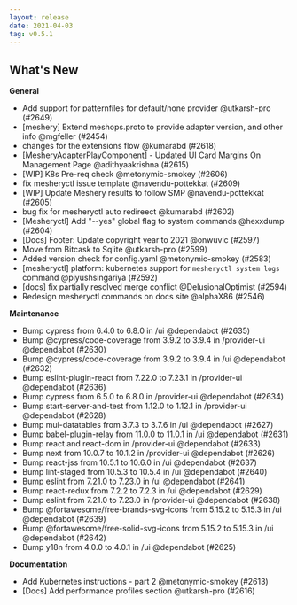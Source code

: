 ```yaml
---
layout: release
date: 2021-04-03
tag: v0.5.1
---
```


## What's New

**General**
- Add support for patternfiles for default/none provider @utkarsh-pro (#2649)
- [meshery] Extend meshops.proto to provide adapter version, and other info @mgfeller (#2454)
- changes for the extensions flow @kumarabd (#2618)
- [MesheryAdapterPlayComponent] - Updated UI Card Margins On Management Page @adithyaakrishna (#2615)
- [WIP] K8s Pre-req check @metonymic-smokey (#2606)
- fix mesheryctl issue template @navendu-pottekkat (#2609)
- [WIP] Update Meshery results to follow SMP @navendu-pottekkat (#2605)
- bug fix for mesheryctl auto redireect @kumarabd (#2602)
- [Mesheryctl] Add "--yes" global flag to system commands @hexxdump (#2604)
- [Docs] Footer: Update copyright year to 2021 @onwuvic (#2597)
- Move from Bitcask to Sqlite @utkarsh-pro (#2599)
- Added version check for config.yaml @metonymic-smokey (#2583)
- [mesheryctl] platform: kubernetes support for `mesheryctl system logs` command  @piyushsingariya (#2592)
- [docs] fix partially resolved merge conflict @DelusionalOptimist (#2594)
- Redesign mesheryctl commands on docs site @alphaX86 (#2546)

**Maintenance**

- Bump cypress from 6.4.0 to 6.8.0 in /ui @dependabot (#2635)
- Bump @cypress/code-coverage from 3.9.2 to 3.9.4 in /provider-ui @dependabot (#2630)
- Bump @cypress/code-coverage from 3.9.2 to 3.9.4 in /ui @dependabot (#2632)
- Bump eslint-plugin-react from 7.22.0 to 7.23.1 in /provider-ui @dependabot (#2636)
- Bump cypress from 6.5.0 to 6.8.0 in /provider-ui @dependabot (#2634)
- Bump start-server-and-test from 1.12.0 to 1.12.1 in /provider-ui @dependabot (#2628)
- Bump mui-datatables from 3.7.3 to 3.7.6 in /ui @dependabot (#2627)
- Bump babel-plugin-relay from 11.0.0 to 11.0.1 in /ui @dependabot (#2631)
- Bump react and react-dom in /provider-ui @dependabot (#2633)
- Bump next from 10.0.7 to 10.1.2 in /provider-ui @dependabot (#2626)
- Bump react-jss from 10.5.1 to 10.6.0 in /ui @dependabot (#2637)
- Bump lint-staged from 10.5.3 to 10.5.4 in /ui @dependabot (#2640)
- Bump eslint from 7.21.0 to 7.23.0 in /ui @dependabot (#2641)
- Bump react-redux from 7.2.2 to 7.2.3 in /ui @dependabot (#2629)
- Bump eslint from 7.21.0 to 7.23.0 in /provider-ui @dependabot (#2638)
- Bump @fortawesome/free-brands-svg-icons from 5.15.2 to 5.15.3 in /ui @dependabot (#2639)
- Bump @fortawesome/free-solid-svg-icons from 5.15.2 to 5.15.3 in /ui @dependabot (#2642)
- Bump y18n from 4.0.0 to 4.0.1 in /ui @dependabot (#2625)

**Documentation**

- Add Kubernetes instructions - part 2 @metonymic-smokey (#2613)
- [Docs] Add performance profiles section @utkarsh-pro (#2616)
